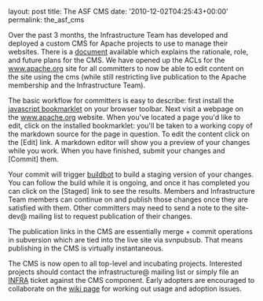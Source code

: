 
layout: post
title: The ASF CMS
date: '2010-12-02T04:25:43+00:00'
permalink: the_asf_cms

<p>
Over the past 3 months, the Infrastructure Team has developed and deployed a custom CMS for Apache projects to use to manage their websites.  There is a  <a href="http://www.apache.org/dev/cms.html">document</a> available which explains the rationale, role, and future plans for the CMS.  We have opened up the ACLs for the <a href="http://www.apache.org/">www.apache.org</a> site for all committers to now be able to edit content on the site using the cms (while still restricting live publication to the Apache membership and the Infrastructure Team).
</p>
<p>
The basic workflow for committers is easy to describe:  first install the <a href="https://cms.apache.org/#bookmark">javascript bookmarklet</a> on your browser toolbar.  Next visit a webpage on the <a href="http://www.apache.org/">www.apache.org</a> website.  When you've located a page you'd like
to edit, click on the installed bookmarklet: you'll be taken to a working copy of the markdown source for the page in question.  To edit the content click
on the [Edit] link.  A markdown editor will show you a preview of your changes while you work.  When you have finished, submit your changes and [Commit] them.
</p>
<p>
Your commit will trigger <a href="http://ci.apache.org/#buildbot">buildbot</a> to build a staging version of your changes.  You can follow the build while it is ongoing, and once it has completed you can click on the [Staged] link to see the results.  Members and Infrastructure Team members can continue on and publish those changes once they are satisfied with them.  Other committers may need to send a note to the site-dev@ mailing list to request publication of their changes.
</p>
<p>
The publication links in the CMS are essentially merge + commit operations in subversion which are tied into the live site via svnpubsub.  That means
publishing in the CMS is virtually instantaneous.
</p>
<p>
The CMS is now open to all top-level and incubating projects.  Interested projects should contact the infrastructure@ mailing list or simply file an <a href="https://issues.apache.org/jira/browse/INFRA">INFRA</a> ticket against the CMS component.  Early adopters are encouraged to collaborate on
the <a href="http://wiki.apache.org/general/ApacheCms2010">wiki page</a> for working out usage and adoption issues.
</p>
